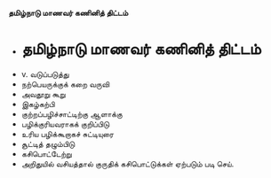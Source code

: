 **தமிழ்நாடு மாணவர் கணினித் திட்டம்**
- # தமிழ்நாடு மாணவர் கணினித் திட்டம்
- v. வடுப்படுத்து
- நற்பெயருக்குக் கறை வருவி
- அவதூறு கூறு
- இகழ்கற்பி
- குற்றப்பழிச்சாட்டிற்கு ஆளாக்கு
- பழிக்குரியவராகக் குறிப்பிடு
- உரிய பழிக்கூறாகச் சுட்டியுரை
- சூட்டித் தழும்பிடு
- கசிபொட்டேற்று
- அறிதுயில் வசியத்தால் குருதிக் கசிபொட்டுக்கள் ஏற்படும் படி செய்.

